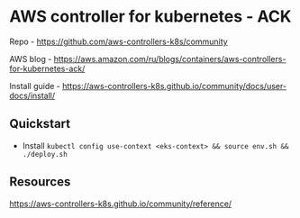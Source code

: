 # AWS controller for kubernetes - ACK

Repo - https://github.com/aws-controllers-k8s/community

AWS blog - https://aws.amazon.com/ru/blogs/containers/aws-controllers-for-kubernetes-ack/

Install guide - https://aws-controllers-k8s.github.io/community/docs/user-docs/install/

## Quickstart

* Install `kubectl config use-context <eks-context> && source env.sh && ./deploy.sh`

## Resources

https://aws-controllers-k8s.github.io/community/reference/
